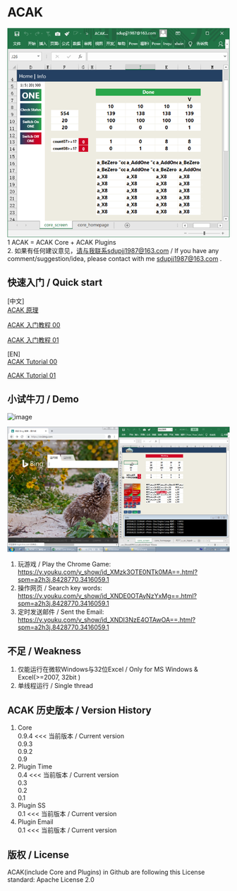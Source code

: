 ﻿# ACAK
![image](https://github.com/sdupjj/ACAK/blob/master/screenshots/core_screen%20-%203.png#pic_center)     
1 ACAK = ACAK Core + ACAK Plugins  
2. 如果有任何建议意见，请与我联系sdupjj1987@163.com / If you have any comment/suggestion/idea, please contact with me sdupjj1987@163.com .   

## 快速入门 / Quick start
[中文]  
[ACAK 原理](https://github.com/sdupjj/ACAK/wiki/002-ACAK-%E5%8E%9F%E7%90%86)

[ACAK 入门教程 00](https://github.com/sdupjj/ACAK/wiki/000-ACAK-%E5%85%A5%E9%97%A8%E6%95%99%E7%A8%8B-00)

[ACAK 入门教程 01](https://github.com/sdupjj/ACAK/wiki/001-ACAK-%E5%85%A5%E9%97%A8%E6%95%99%E7%A8%8B-01)

[EN]  
[ACAK Tutorial 00](https://github.com/sdupjj/ACAK/wiki/100-ACAK-Tutorial-00)

[ACAK Tutorial 01](https://github.com/sdupjj/ACAK/wiki/101-ACAK-Tutorial-01)
## 小试牛刀 / Demo
 ![image](https://github.com/sdupjj/ACAK/blob/master/screenshots/20181224%20DEMO%2001.jpg)  

 ![image](https://github.com/sdupjj/ACAK/blob/master/screenshots/20190422DEMO02.png)  

1. 玩游戏 / Play the Chrome Game:  
https://v.youku.com/v_show/id_XMzk3OTE0NTk0MA==.html?spm=a2h3j.8428770.3416059.1  
2. 操作网页 / Search key words:  
https://v.youku.com/v_show/id_XNDE0OTAyNzYxMg==.html?spm=a2h3j.8428770.3416059.1  
3. 定时发送邮件 / Sent the Email:  
https://v.youku.com/v_show/id_XNDI3NzE4OTAwOA==.html?spm=a2h3j.8428770.3416059.1  

## 不足 / Weakness
1. 仅能运行在微软Windows与32位Excel / Only for MS Windows & Excel(>=2007, 32bit )  
2. 单线程运行 / Single thread  

## ACAK 历史版本 / Version History  
1. Core  
0.9.4  <<< 当前版本 / Current version  
0.9.3  
0.9.2  
0.9  
2. Plugin Time  
0.4  <<< 当前版本 / Current version  
0.3  
0.2    
0.1  
3. Plugin SS  
0.1 <<< 当前版本 / Current version  
4. Plugin Email  
0.1 <<< 当前版本 / Current version  

## 版权 / License  
ACAK(include Core and Plugins) in Github are following this License standard: Apache License 2.0
